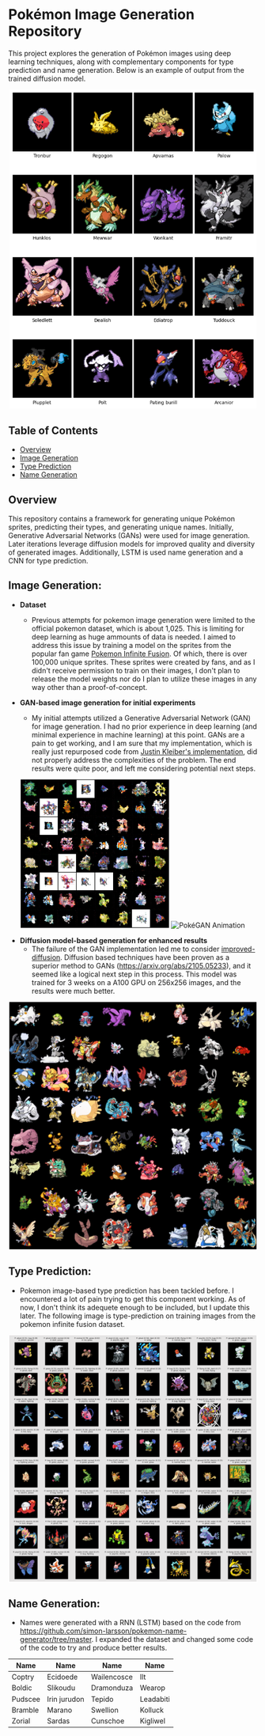 # Pokémon Image Generation Repository

This project explores the generation of Pokémon images using deep learning techniques, along with complementary components for type prediction and name generation. Below is an example of output from the trained diffusion model.

<p align="center">
  <img src="16_diffusion_sample.png" alt="Selected Results" width="500"/>
</p>

## Table of Contents
- [Overview](#overview)
- [Image Generation](#image-generation)
- [Type Prediction](#type-prediction)
- [Name Generation](#name-generation)

## Overview
This repository contains a framework for generating unique Pokémon sprites, predicting their types, and generating unique names. Initially, Generative Adversarial Networks (GANs) were used for image generation. Later iterations leverage diffusion models for improved quality and diversity of generated images.
Additionally, LSTM is used name generation and a CNN for type prediction.

## Image Generation: 
  - **Dataset**
      - Previous attempts for pokemon image generation were limited to the official pokemon dataset, which is about 1,025. This is limiting for deep learning as huge ammounts of data is needed. I aimed to address this issue by training a model on the sprites from the popular fan game [Pokemon Infinite Fusion](https://infinitefusion.fandom.com/wiki/Pok%C3%A9mon_Infinite_Fusion_Wiki). Of which, there is over 100,000 unique sprites. These sprites were created by fans, and as I didn't receive permission to train on their images, I don't plan to release the model weights nor do I plan to utilize these images in any way other than a proof-of-concept.
        
  - **GAN-based image generation for initial experiments**
      - My initial attempts utilized a Generative Adversarial Network (GAN) for image generation. I had no prior experience in deep learning (and minimal experience in machine learning) at this point. GANs are a pain to get working, and I am sure that my implementation, which is really just repurposed code from [Justin Kleiber's implementation](https://github.com/jkleiber/PokeGAN), did not properly address the complexities of the problem. The end results were quite poor, and left me considering potential next steps.
<p align="center">
  <img src="result-image-0108.png" alt="PokéGAN Output" width="300"/>
  <img src="results.gif" alt="PokéGAN Animation" width="300"/>
</p>

  - **Diffusion model-based generation for enhanced results**
      - The failure of the GAN implementation led me to consider [improved-diffusion](https://github.com/openai/improved-diffusion). Diffusion based techniques have been proven as a superior method to GANs (https://arxiv.org/abs/2105.05233), and it seemed like a logical next step in this process. This model was trained for 3 weeks on a A100 GPU on 256x256 images, and the results were much better.
<p align="center">
  <img src="256_64_1710000.jpg" alt="Diffusion Results" width="500"/>
</p>
      
## Type Prediction:
  - Pokemon image-based type prediction has been tackled before. I encountered a lot of pain trying to get this component working. As of now, I don't think its adequete enough to be included, but I update this later. The following image is type-prediction on training images from the pokemon infinite fusion dataset. 
<p align="center" style="background-color: white;">
  <img src="type_prediction_samples.png" alt="type prediction results" width="500"/>
</p>
    
## Name Generation:
  - Names were generated with a RNN (LSTM) based on the code from https://github.com/simon-larsson/pokemon-name-generator/tree/master. I expanded the dataset and changed some code of the code to try and produce better results.

| Name           | Name          | Name          | Name         |
|----------------|---------------|---------------|--------------|
| Coptry         | Ecidoede      | Wailencosce   | Ilt          |
| Boldic         | Slikoudu      | Dramonduza    | Wearop       |
| Pudscee        | Irin jurudon  | Tepido        | Leadabiti    |
| Bramble        | Marano        | Swellion      | Kolluck      |
| Zorial         | Sardas        | Cunschoe      | Kigliwel     |



  
